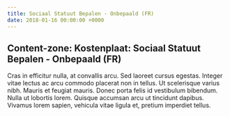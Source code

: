 ```yaml
---
title: Sociaal Statuut Bepalen - Onbepaald (FR)
date: 2018-01-16 00:00:00 +0000
---
```

## Content-zone: Kostenplaat: Sociaal Statuut Bepalen - Onbepaald (FR)

Cras in efficitur nulla, at convallis arcu. Sed laoreet cursus egestas. Integer vitae lectus ac arcu commodo placerat non in tellus. Ut scelerisque varius nibh. Mauris et feugiat mauris. Donec porta felis id vestibulum bibendum. Nulla ut lobortis lorem. Quisque accumsan arcu ut tincidunt dapibus. Vivamus lorem sapien, vehicula vitae ligula et, pretium imperdiet tellus. 